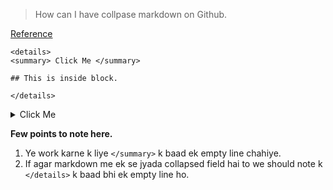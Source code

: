 > How can I have collpase markdown on Github.

[Reference](https://gist.github.com/pierrejoubert73/902cc94d79424356a8d20be2b382e1ab)

```
<details>
<summary> Click Me </summary>

## This is inside block.

</details>
```

<details>
<summary> Click Me </summary>

## This is inside block.

</details>


**Few points to note here.**
1. Ye work karne k liye `</summary>` k baad ek empty line chahiye.
2. If agar markdown me ek se jyada collapsed field hai to we should note k
`</details>` k baad bhi ek empty line ho.
